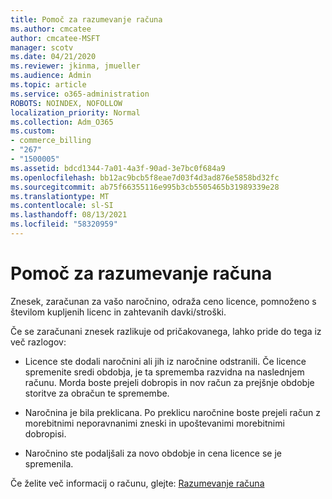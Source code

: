 ```yaml
---
title: Pomoč za razumevanje računa
ms.author: cmcatee
author: cmcatee-MSFT
manager: scotv
ms.date: 04/21/2020
ms.reviewer: jkinma, jmueller
ms.audience: Admin
ms.topic: article
ms.service: o365-administration
ROBOTS: NOINDEX, NOFOLLOW
localization_priority: Normal
ms.collection: Adm_O365
ms.custom:
- commerce_billing
- "267"
- "1500005"
ms.assetid: bdcd1344-7a01-4a3f-90ad-3e7bc0f684a9
ms.openlocfilehash: bb12ac9bcb5f8eae7d03f4d3ad876e5858bd32fc
ms.sourcegitcommit: ab75f66355116e995b3cb5505465b31989339e28
ms.translationtype: MT
ms.contentlocale: sl-SI
ms.lasthandoff: 08/13/2021
ms.locfileid: "58320959"
---
```

# <a name="help-understanding-your-bill"></a>Pomoč za razumevanje računa

Znesek, zaračunan za vašo naročnino, odraža ceno licence, pomnoženo s številom kupljenih licenc in zahtevanih davki/stroški.
  
Če se zaračunani znesek razlikuje od pričakovanega, lahko pride do tega iz več razlogov:
  
- Licence ste dodali naročnini ali jih iz naročnine odstranili. Če licence spremenite sredi obdobja, je ta sprememba razvidna na naslednjem računu. Morda boste prejeli dobropis in nov račun za prejšnje obdobje storitve za obračun te spremembe.

- Naročnina je bila preklicana. Po preklicu naročnine boste prejeli račun z morebitnimi neporavnanimi zneski in upoštevanimi morebitnimi dobropisi.

- Naročnino ste podaljšali za novo obdobje in cena licence se je spremenila.

Če želite več informacij o računu, glejte: [Razumevanje računa](https://docs.microsoft.com/microsoft-365/commerce/billing-and-payments/understand-your-invoice2)